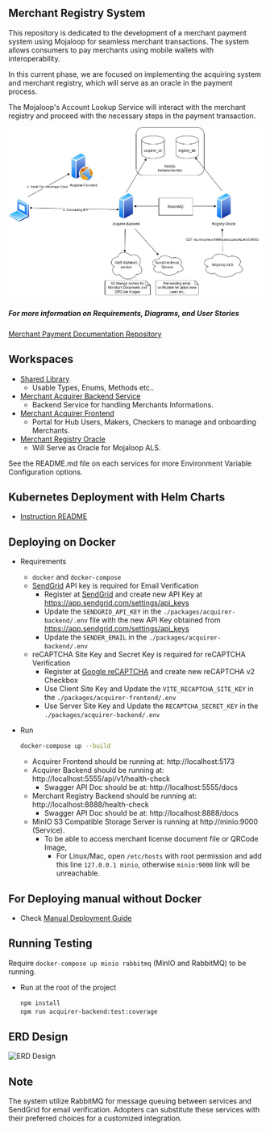 ## Merchant Registry System

This repository is dedicated to the development of a merchant payment system
using Mojaloop for seamless merchant transactions. The system allows consumers
to pay merchants using mobile wallets with interoperability.

In this current phase, we are focused on implementing the acquiring system and
merchant registry, which will serve as an oracle in the payment process.

The Mojaloop's Account Lookup Service will interact with the merchant registry
and proceed with the necessary steps in the payment transaction.

![Draw.io Diagram](./docs/Services.jpg)

##### For more information on Requirements, Diagrams, and User Stories

[Merchant Payment Documentation Repository](https://github.com/mojaloop/merchant-payment-docs/)

## Workspaces

* [Shared Library](./packages/shared-lib)
  * Usable Types, Enums, Methods etc..
* [Merchant Acquirer Backend Service](./packages/acquirer-backend)
  * Backend Service for handling Merchants Informations.
* [Merchant Acquirer Frontend](./packages/acquirer-frontend)
  * Portal for Hub Users, Makers, Checkers to manage and onboarding Merchants.
* [Merchant Registry Oracle](./packages/registry-oracle)
  * Will Serve as Oracle for Mojaloop ALS.

See the README.md file on each services for more Environment Variable Configuration options.

## Kubernetes Deployment with Helm Charts
* [Instruction README](./helms/README.md)

## Deploying on Docker
* Requirements
    - `docker` and `docker-compose`
    - [SendGrid](https://sendgrid.com/) API key is required for Email Verification 
        - Register at [SendGrid](https://sendgrid.com/) and create new API Key at https://app.sendgrid.com/settings/api_keys
        - Update the `SENDGRID_API_KEY` in the `./packages/acquirer-backend/.env` file with the new API Key obtained from https://app.sendgrid.com/settings/api_keys
        - Update the `SENDER_EMAIL` in the `./packages/acquirer-backend/.env`
    - reCAPTCHA Site Key and Secret Key is required for reCAPTCHA Verification
        - Register at [Google reCAPTCHA](https://www.google.com/recaptcha/admin/create) and create new reCAPTCHA v2 Checkbox
        - Use Client Site Key and Update the `VITE_RECAPTCHA_SITE_KEY` in the `./packages/acquirer-frontend/.env`
        - Use Server Site Key and Update the `RECAPTCHA_SECRET_KEY` in the `./packages/acquirer-backend/.env` 

* Run 
    ```bash 
    docker-compose up --build
    ```
    * Acquirer Frontend should be running at: http://localhost:5173
    * Acquirer Backend should be running at: http://localhost:5555/api/v1/health-check
        * Swagger API Doc should be at: http://localhost:5555/docs
    * Merchant Registry Backend should be running at: http://localhost:8888/health-check
        * Swagger API Doc should be at: http://localhost:8888/docs
    * MinIO S3 Compatible Storage Server is running at http://minio:9000 (Service).
        * To be able to access merchant license document file or QRCode Image, 
            * For Linux/Mac, open `/etc/hosts` with root permission and add this line `127.0.0.1 minio`, otherwise `minio:9000` link will be unreachable.

## For Deploying manual without Docker
* Check [Manual Deployment Guide](./docs/manual-deployment-guide.md)

## Running Testing
Require `docker-compose up minio rabbitmq` (MinIO and RabbitMQ) to be running.
* Run at the root of the project
    ```bash
    npm install
    npm run acquirer-backend:test:coverage
    ```

## ERD Design
![ERD Design](./images/Entity-Relations-Diagram.png)

## Note
The system utilize RabbitMQ for message queuing between services and SendGrid for email verification. 
Adopters can substitute these services with their preferred choices for a customized integration.
